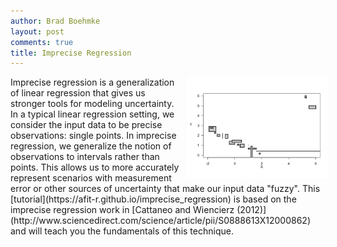 ```yaml
---
author: Brad Boehmke
layout: post
comments: true
title: Imprecise Regression
---
```


<img src="/public/images/analytics/imprecise_regression/unnamed-chunk-3-1.png"  style="float:right; margin: 0px -5px 0px 10px; width: 45%; height: 45%;" />
Imprecise regression is a generalization of linear regression that gives us stronger tools for modeling uncertainty. In a typical linear regression setting, we consider the input data to be precise observations: single points. In imprecise regression, we generalize the notion of observations to intervals rather than points. This allows us to more accurately represent scenarios with measurement error or other sources of uncertainty that make our input data "fuzzy". This [tutorial](https://afit-r.github.io/imprecise_regression) is based on the imprecise regression work in [Cattaneo and Wiencierz (2012)](http://www.sciencedirect.com/science/article/pii/S0888613X12000862) and will teach you the fundamentals of this technique.
